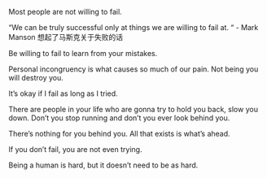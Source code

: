 Most people are not willing to fail.

“We can be truly successful only at things we are willing to fail at. “ - Mark Manson 想起了马斯克关于失败的话

Be willing to fail to learn from your mistakes.

Personal incongruency is what causes so much of our pain. Not being you will destroy you.

It’s okay if I fail as long as I tried.

There are people in your life who are gonna try to hold you back, slow you down. Don’t you stop running and don’t you ever look behind you. 

There’s nothing for you behind you. All that exists is what’s ahead.

If you don’t fail, you are not even trying.

Being a human is hard, but it doesn’t need to be as hard.

